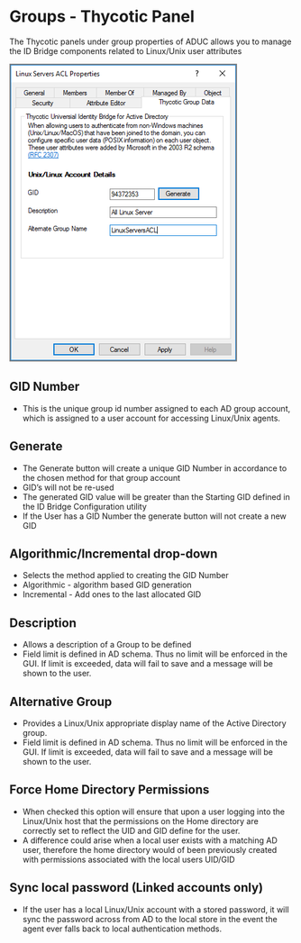 [title]: # (Groups)
[tags]: # (panel)
[priority]: # (13)
# Groups - Thycotic Panel

The Thycotic panels under group properties of ADUC allows you to manage the ID Bridge components related to Linux/Unix user attributes

![group data](images/group-data.png "Thycotic group Data tab in Server ACL Properties")

## GID Number

* This is the unique group id number assigned to each AD group account, which is assigned to a user account for accessing Linux/Unix agents.

## Generate

* The Generate button will create a unique GID Number in accordance to the chosen method for that group account
* GID’s will not be re-used
* The generated GID value will be greater than the Starting GID defined in the ID Bridge Configuration utility
* If the User has a GID Number the generate button will not create a new GID

## Algorithmic/Incremental drop-down

* Selects the method applied to creating the GID Number
* Algorithmic - algorithm based GID generation
* Incremental - Add ones to the last allocated GID

## Description

* Allows a description of a Group to be defined
* Field limit is defined in AD schema. Thus no limit will be enforced in the GUI. If limit is exceeded, data will fail to save and a message will be shown to the user.  

## Alternative Group

* Provides a Linux/Unix appropriate display name of the Active Directory group.
* Field limit is defined in AD schema. Thus no limit will be enforced in the GUI. If limit is exceeded, data will fail to save and a message will be shown to the user.  

## Force Home Directory Permissions

* When checked this option will ensure that upon a user logging into the Linux/Unix host that the permissions on the Home directory are correctly set to reflect the UID and GID define for the user.
* A difference could arise when a local user exists with a matching AD user, therefore the home directory would of been previously created with permissions associated with the local users UID/GID

## Sync local password (Linked accounts only)

* If the user has a local Linux/Unix account with a stored password, it will sync the password across from AD to the local store in the event the agent ever falls back to local authentication methods.
